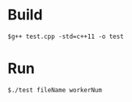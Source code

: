 # Build

```shell
$g++ test.cpp -std=c++11 -o test
```

# Run

```shell
$./test fileName workerNum
```